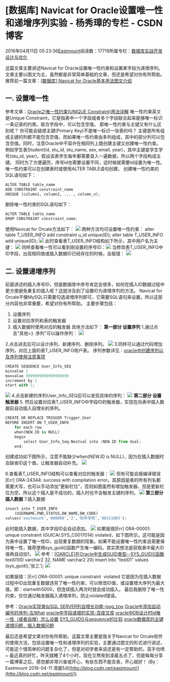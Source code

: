 
# [数据库] Navicat for Oracle设置唯一性和递增序列实验 - 杨秀璋的专栏 - CSDN博客

2016年04月11日 05:23:36[Eastmount](https://me.csdn.net/Eastmount)阅读数：17719所属专栏：[数据库实战开发设计与优化](https://blog.csdn.net/column/details/14842.html)



这篇文章主要讲述Navicat for Oracle设置唯一性约束和设置某字段为递增序列。文章主要以图文为主，虽然都是非常简单基础的文章，但还是希望对你有所帮助。
推荐前一篇文章：[[数据库] Navicat for Oracle基本用法图文介绍](http://blog.csdn.net/eastmount/article/details/51062044)

## 一. 设置唯一性
参考文章：[Oracle之唯一性约束(UNIQUE Constraint)用法详解](http://blog.csdn.net/jssg_tzw/article/details/40981393)
唯一性约束英文是Unique Constraint，它是指表中一个字段或者多个字段联合起来能够唯一标识一条记录的约束。联合字段中，可以包含空值。
那唯一性约束与主键又有什么区别呢？
你可能会疑惑主键(Primary Key)不是唯一标识一张表的吗？
主键是所有组成主键的列都不能包含空值，而如果唯一性约束由多列组成，其中的部分列可以包含空值。同时，注意Oracle中不容许在相同列上既创建主键又创建唯一性约束。
例如学生表Student(id, stu_id, stu_name, sex, email, year)，其中主键是学生学号(stu_id, year)，假设该表学生每年都需要录入一遍数据，所以两个字段构成主键。
同时为了方便遍历，序号id也需要设置不同，这时候就需要id设置为唯一性。
唯一性约束可以在创建表时或使用ALTER TABLE语句创建。
创建唯一性约束的SQL语句如下：
```python
ALTER TABLE table_name  
ADD CONSTRAINT constraint_name  
UNIQUE (column1, column2, ... , column_n);
```
删除唯一性约束的SQL语句如下：
```python
ALTER TABLE table_name  
DROP CONSTRAINT constraint_name;
```
使用Navicat for Orcale方法如下：
![](https://img-blog.csdn.net/20160411032326868)
两种方法均可设置唯一性约束：
alter table T_USER_INFO add constraint u_id unique(ID);
alter table T_USER_INFO  add unique(ID);
![](https://img-blog.csdn.net/20160411032434183)
此时查看表T_USER_INFO结构如下所示，其中用户名为主键：
![](https://img-blog.csdn.net/20160411032500574)
同样查看唯一性可以看到刚设置的序号ID：![](https://img-blog.csdn.net/20160411032553231)
当修改表T_USER_INFO中ID字段，出现相同值或插入数据ID已经存在的时候，会报错：
![](https://img-blog.csdn.net/20160411032725702)

## 二. 设置递增序列
前面讲述的插入序号ID，但是数据库中序号肯定会很多，如何在插入ID数据过程中更方便避免重复的插入呢？这就涉及到了设置ID为递增序列的方法。
Navicat for Orcale不像MySQL只需要勾选递增序列即可，它需要SQL语句来设置。所以这部分内容也非常重要，希望对你有所帮助。
主要步骤包括：
1) 设置序列
2) 设置对应序列和表的触发器
3) 插入数据时使用对应的触发器
具体方法如下：
**第一部分 设置序列**
1.通过点击"其他=》序列"可以操作序列：
![](https://img-blog.csdn.net/20160411035225538)

2.点击进去后可以设计序列、新建序列、删除序列。
![](https://img-blog.csdn.net/20160411035324507)
3.同样可以通过代码增加序列，对应上面的表T_USER_INFO用户表。
序列参数详见：[oracle中创建序列以及序列使用注意事项](http://blog.csdn.net/zhengqiqiqinqin/article/details/9068923)
```python
CREATE SEQUENCE User_Info_SEQ  
minvalue 1  
maxvalue 9999999999999999999  
increment by 1  
start with 1;
```
![](https://img-blog.csdn.net/20160411035509336)
4.点击新建的序列User_Info_SEQ后可以发现具体的序列：
![](https://img-blog.csdn.net/20160411035820180)
**第二部分 设置触发器**
5. 然后设置对应表T_USER_INFO中字段ID的触发器，实现在向表中插入数据前自动插入自增长的序列。
```python
CREATE OR REPLACE TRIGGER Trigger_User    
BEFORE INSERT ON T_USER_INFO    
	for each row    
	when(NEW.ID is NULL)  
	begin    
		select User_Info_Seq.Nextval into :NEW.ID from dual;    
	end;
```
创建成功如下图所示，注意不能缺少when(NEW.ID is NULL)，因为在插入数据时会缺省ID这个值，让触发器自动补充。
![](https://img-blog.csdn.net/20160411042841192)

6.查看表T_USER_INFO结构可以查看对应的触发器：
![](https://img-blog.csdn.net/20160411040502845)
但有可能会报编译错误[Err] ORA-24344: success with compilation error。其原因是表的所有列名都需要大写，也可以手动添加“更新栏位”，否则如图虽然有增加触发器，但是更新栏位为空，所以这个插入是不成功的，插入时也不会触发主键的序列。
![](https://img-blog.csdn.net/20160411041400655)
**第三部分 插入数据**
7.插入数据
```python
insert into T_USER_INFO 
	(USERNAME,PWD,STATUS,DW_NAME,DW_CODE) 
values('eastmount','000000','2','软件学院','08111003');
```
此时能插入数据，其中字段ID会自动添加。
![](https://img-blog.csdn.net/20160411050257515)
如果报错[Err] ORA-00001: unique constraint (GUICAI.SYS_C0017014) violated，如下图所示。这可能是因为表中设置了唯一性ID，出现重复数据的现象。如果不能设置唯一性约束且需要保持唯一性，推荐使用sys_guid()函数产生唯一编码。其实质想法是获取表中最大ID值再自动加1。
![](https://img-blog.csdn.net/20160411045507834)
参考：[[OARCLE]在Oracle中生成GUID类型--SYS_GUID()函数](http://blog.itpub.net/27042095/viewspace-1064504/)
test01(ID varchar2 32, NAME varchar2 20)
insert into "test01" values (sys_guid(),'张三');
![](https://img-blog.csdn.net/20160411202151740)

如果报错：[Err] ORA-00001: unique constraint  violated
它是因为在插入数据过程中ID出现重复数据违背了唯一性约束，可以修改ID值，或设置增大序列为最大值。即：startwith5000，但连续插入两次时就会成功插入。
最后我删除了唯一性约束，仅仅通过触发器插入递增序列，防止violated错误。

参考：[Oracle实现类似SQL SERVER列自增长功能-jssg_tzw](http://blog.csdn.net/jssg_tzw/article/details/6917988)
[Oracle中添加自动编号的序列-左What](http://blog.sina.com.cn/s/blog_a261421801017027.html)
[oracle中字段递增的实现-百度文库](http://wenku.baidu.com/link?url=8nSYM377ltUzhtztLyitKNnvDIOwGK7C8K2on2kkuhb8vbwk55DEbmV5aCtQ3grurEXFPibAsq7TH7gKFefbLdyz58XZJ124ZinXxizqvT3)
[oracle中DB设计时id唯一性（或者自增）怎么设置](http://bbs.csdn.net/topics/390385719)
[SYS_GUID()与sequence的比较](http://www.cnblogs.com/BradMiller/archive/2010/11/10/1873314.html)
[oracle数据库的主键递增问题，插入数据问题](http://bbs.csdn.net/topics/390737580?page=1)

最后还是希望文章对你有所帮助，这篇文章主要是我关于Navicat for Orcale软件的使用方法，包括设置唯一性和递增序列的实验，主要通过图文的形式进行讲述，可能这个很简单的问题复杂化了，但是对初学者来说还是有一定帮助的，高手勿喷~
最近真的好忙，昨天就睡了4个小时，现在又熬夜到凌晨五点了，但是每每分享一篇博客之后，感觉都非常兴奋或开心，有些东西不能言表，开心就好！
(By：Eastmount 2016-04-11 清晨5点[http://blog.csdn.net/eastmount/](http://blog.csdn.net/eastmount/))


